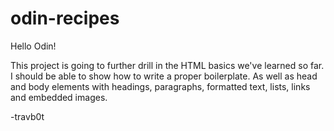 # odin-recipes

Hello Odin!

This project is going to further drill in the HTML basics we've learned so far. I should be able to show how to write a proper boilerplate. As well as head and body elements with headings, paragraphs, formatted text, lists, links and embedded images. 

-travb0t